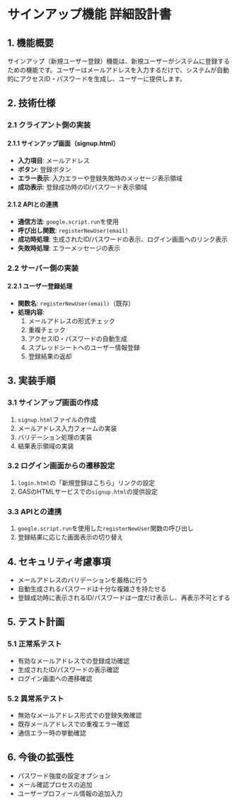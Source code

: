 # サインアップ機能 詳細設計書

## 1. 機能概要

サインアップ（新規ユーザー登録）機能は、新規ユーザーがシステムに登録するための機能です。ユーザーはメールアドレスを入力するだけで、システムが自動的にアクセスID・パスワードを生成し、ユーザーに提供します。

## 2. 技術仕様

### 2.1 クライアント側の実装

#### 2.1.1 サインアップ画面（signup.html）
- **入力項目**: メールアドレス
- **ボタン**: 登録ボタン
- **エラー表示**: 入力エラーや登録失敗時のメッセージ表示領域
- **成功表示**: 登録成功時のID/パスワード表示領域

#### 2.1.2 APIとの連携
- **通信方法**: `google.script.run`を使用
- **呼び出し関数**: `registerNewUser(email)`
- **成功時処理**: 生成されたID/パスワードの表示、ログイン画面へのリンク表示
- **失敗時処理**: エラーメッセージの表示

### 2.2 サーバー側の実装

#### 2.2.1 ユーザー登録処理
- **関数名**: `registerNewUser(email)`（既存）
- **処理内容**:
  1. メールアドレスの形式チェック
  2. 重複チェック
  3. アクセスID・パスワードの自動生成
  4. スプレッドシートへのユーザー情報登録
  5. 登録結果の返却

## 3. 実装手順

### 3.1 サインアップ画面の作成
1. `signup.html`ファイルの作成
2. メールアドレス入力フォームの実装
3. バリデーション処理の実装
4. 結果表示領域の実装

### 3.2 ログイン画面からの遷移設定
1. `login.html`の「新規登録はこちら」リンクの設定
2. GASのHTMLサービスでの`signup.html`の提供設定

### 3.3 APIとの連携
1. `google.script.run`を使用した`registerNewUser`関数の呼び出し
2. 登録結果に応じた画面表示の切り替え

## 4. セキュリティ考慮事項

- メールアドレスのバリデーションを厳格に行う
- 自動生成されるパスワードは十分な複雑さを持たせる
- 登録成功時に表示されるID/パスワードは一度だけ表示し、再表示不可とする

## 5. テスト計画

### 5.1 正常系テスト
- 有効なメールアドレスでの登録成功確認
- 生成されたID/パスワードの表示確認
- ログイン画面への遷移確認

### 5.2 異常系テスト
- 無効なメールアドレス形式での登録失敗確認
- 既存メールアドレスでの重複エラー確認
- 通信エラー時の挙動確認

## 6. 今後の拡張性

- パスワード強度の設定オプション
- メール確認プロセスの追加
- ユーザープロフィール情報の追加入力
